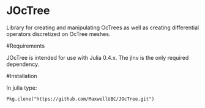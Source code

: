 # JOcTree

Library for creating and manipulating OcTrees as well as creating differential operators discretized on OcTree meshes.

#Requirements

JOcTree is intended for use with Julia 0.4.x. The jInv is the only required dependency. 

#Installation

In julia type:
```
Pkg.clone("https://github.com/MaxwellUBC/JOcTree.git")
```
